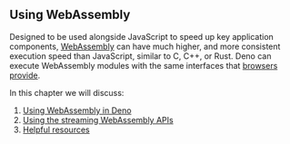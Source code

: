 ## Using WebAssembly

Designed to be used alongside JavaScript to speed up key application components, [WebAssembly](https://webassembly.org/)
can have much higher, and more consistent execution speed than JavaScript, similar to C, C++, or Rust. Deno can execute
WebAssembly modules with the same interfaces that
[browsers provide](https://developer.mozilla.org/en-US/docs/WebAssembly).

In this chapter we will discuss:

1. [Using WebAssembly in Deno](webassembly/using_wasm.md)
2. [Using the streaming WebAssembly APIs](webassembly/using_streaming_wasm.md)
3. [Helpful resources](webassembly/wasm_resources.md)
